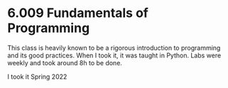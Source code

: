 # 6.009 Fundamentals of Programming

This class is heavily known to be a rigorous introduction to programming and its good practices. When I took it, it was taught in Python. Labs were weekly and took around 8h to be done.

I took it Spring 2022
